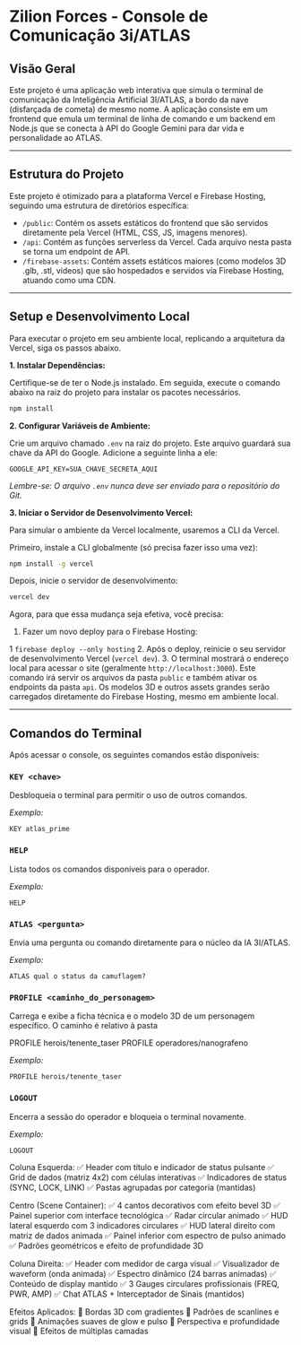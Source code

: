 # Zilion Forces - Console de Comunicação 3i/ATLAS

## Visão Geral

Este projeto é uma aplicação web interativa que simula o terminal de comunicação da Inteligência Artificial 3I/ATLAS, a bordo da nave (disfarçada de cometa) de mesmo nome. A aplicação consiste em um frontend que emula um terminal de linha de comando e um backend em Node.js que se conecta à API do Google Gemini para dar vida e personalidade ao ATLAS.

---

## Estrutura do Projeto

Este projeto é otimizado para a plataforma Vercel e Firebase Hosting, seguindo uma estrutura de diretórios específica:

- `/public`: Contém os assets estáticos do frontend que são servidos diretamente pela Vercel (HTML, CSS, JS, imagens menores).
- `/api`: Contém as funções serverless da Vercel. Cada arquivo nesta pasta se torna um endpoint de API.
- `/firebase-assets`: Contém assets estáticos maiores (como modelos 3D .glb, .stl, vídeos) que são hospedados e servidos via Firebase Hosting, atuando como uma CDN.

---

## Setup e Desenvolvimento Local

Para executar o projeto em seu ambiente local, replicando a arquitetura da Vercel, siga os passos abaixo.

**1. Instalar Dependências:**

Certifique-se de ter o Node.js instalado. Em seguida, execute o comando abaixo na raiz do projeto para instalar os pacotes necessários.

```bash
npm install
```

**2. Configurar Variáveis de Ambiente:**

Crie um arquivo chamado `.env` na raiz do projeto. Este arquivo guardará sua chave da API do Google. Adicione a seguinte linha a ele:

```
GOOGLE_API_KEY=SUA_CHAVE_SECRETA_AQUI
```

*Lembre-se: O arquivo `.env` nunca deve ser enviado para o repositório do Git.*

**3. Iniciar o Servidor de Desenvolvimento Vercel:**

Para simular o ambiente da Vercel localmente, usaremos a CLI da Vercel.

Primeiro, instale a CLI globalmente (só precisa fazer isso uma vez):
```bash
npm install -g vercel
```

Depois, inicie o servidor de desenvolvimento:
```bash
vercel dev
```

 Agora, para que essa mudança seja efetiva, você precisa:

   1. Fazer um novo deploy para o Firebase Hosting:

   1  `firebase deploy --only hosting`
   2. Após o deploy, reinicie o seu servidor de desenvolvimento Vercel (`vercel dev`).
   3. O terminal mostrará o endereço local para acessar o site (geralmente `http://localhost:3000`). Este comando irá servir os arquivos da pasta `public` e também ativar os endpoints da pasta `api`. Os modelos 3D e outros assets grandes serão carregados diretamente do Firebase Hosting, mesmo em ambiente local.


---

## Comandos do Terminal

Após acessar o console, os seguintes comandos estão disponíveis:

### `KEY <chave>`

Desbloqueia o terminal para permitir o uso de outros comandos.

*Exemplo:*
```
KEY atlas_prime
```

### `HELP`

Lista todos os comandos disponíveis para o operador.

*Exemplo:*
```
HELP
```

### `ATLAS <pergunta>`

Envia uma pergunta ou comando diretamente para o núcleo da IA 3I/ATLAS.

*Exemplo:*
```
ATLAS qual o status da camuflagem?
```

### `PROFILE <caminho_do_personagem>`

Carrega e exibe a ficha técnica e o modelo 3D de um personagem específico. O caminho é relativo à pasta 

PROFILE herois/tenente_taser
PROFILE operadores/nanografeno

*Exemplo:*
```
PROFILE herois/tenente_taser
```

### `LOGOUT`

Encerra a sessão do operador e bloqueia o terminal novamente.

*Exemplo:*
```
LOGOUT
```


Coluna Esquerda:
✅ Header com título e indicador de status pulsante
✅ Grid de dados (matriz 4x2) com células interativas
✅ Indicadores de status (SYNC, LOCK, LINK)
✅ Pastas agrupadas por categoria (mantidas)

Centro (Scene Container):
✅ 4 cantos decorativos com efeito bevel 3D
✅ Painel superior com interface tecnológica
✅ Radar circular animado
✅ HUD lateral esquerdo com 3 indicadores circulares
✅ HUD lateral direito com matriz de dados animada
✅ Painel inferior com espectro de pulso animado
✅ Padrões geométricos e efeito de profundidade 3D

Coluna Direita:
✅ Header com medidor de carga visual
✅ Visualizador de waveform (onda animada)
✅ Espectro dinâmico (24 barras animadas)
✅ Conteúdo de display mantido
✅ 3 Gauges circulares profissionais (FREQ, PWR, AMP)
✅ Chat ATLAS + Interceptador de Sinais (mantidos)

Efeitos Aplicados:
🎨 Bordas 3D com gradientes
🎨 Padrões de scanlines e grids
🎨 Animações suaves de glow e pulso
🎨 Perspectiva e profundidade visual
🎨 Efeitos de múltiplas camadas
